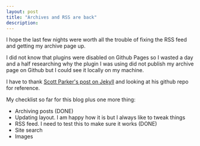 ```yaml
---
layout: post
title: "Archives and RSS are back"
description: 
---
```

I hope the last few nights were worth all the trouble of fixing the RSS feed and getting my archive page up.

I did not know that plugins were disabled on Github Pages so I wasted a day and a half researching why the plugin I was using did not publish my archive page on Github but I could see it locally on my machine.

I have to thank [Scott Parker's post on Jekyll](http://spparker.com/posts/2011-04-26-keeping-jekyll-classy) and looking at his github repo for reference.

My checklist so far for this blog plus one more thing:
- Archiving posts (DONE)
- Updating layout. I am happy how it is but I always like to tweak things
- RSS feed. I need to test this to make sure it works (DONE)
- Site search
- Images